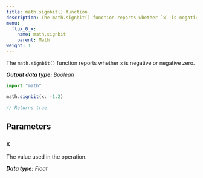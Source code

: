 ```yaml
---
title: math.signbit() function
description: The math.signbit() function reports whether `x` is negative or negative zero.
menu:
  flux_0_x:
    name: math.signbit
    parent: Math
weight: 1
---
```


The `math.signbit()` function reports whether `x` is negative or negative zero.

_**Output data type:** Boolean_

```js
import "math"

math.signbit(x: -1.2)

// Returns true
```

## Parameters

### x
The value used in the operation.

_**Data type:** Float_
